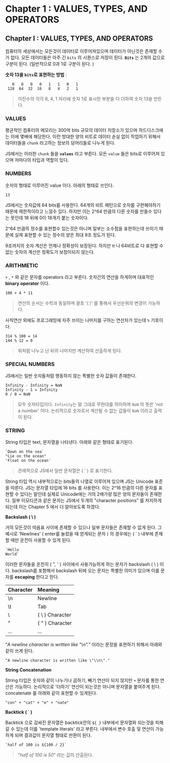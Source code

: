 # Chapter 1 : VALUES, TYPES, AND OPERATORS

## Chapter I : VALUES, TYPES, AND OPERATORS

컴퓨터의 세상에서는 모든것이 데이터로 이루어져있으며 데이터가 아닌것은 존재할 수가 없다. 모든 데이터들은 아주 긴 `bits` 의 시퀀스로 저장이 된다. **`Bits`** 는 2개의 값으로 구분이 된다. \(일반적으로 0과 1로 구분이 된다. \)

**숫자 13을 `bits`로 표현하는 방법** :

```text
   0   0   0   0   1   1   0   1
 128  64  32  16   8   4   2   1
```

> 이진수의 각각 8, 4, 1 자리에 숫자 1로 표시한 부분을 다 더하여 숫자 13을 만든다.

### VALUES

평균적인 컴퓨터의 메모리는 300억 bits 규모의 데이터 저장소가 있으며 하드디스크에는 이에 몇배에 해당한다. 이런 방대한 양의 비트로 데이터 손실 없이 작업하기 위해서 데이터들을 `chunk` 라고하는 정보의 덩어리들로 나누게 된다.

JS에서는 이러한 `chunk` 들을 **`values`** 라고 부른다. 모든 `value` 들은 bits로 이루어져 있으며 저마다의 타입과 역할이 있다.

### NUMBERS

숫자의 형태로 이루어진 value 이다. 아래의 형태로 쓰인다.

```text
13
```

JS에서는 숫자값에 64 bits를 사용한다. 64개의 비트 패턴으로 숫자를 구현해야하기 때문에 제한적이라고 느낄수 있다. 하지만 이는 2^64 만큼의 다른 숫자를 만들수 있다는 뜻인데 18 뒤에 0이 18개가 붙는 숫자이다.

2^64 만큼의 정수를 표현할수 있는것은 아니며 일부는 소수점을 표현하는데 쓰이기 때문에 실제 표현할 수 있는 정수의 양은 최대 9조 정도가 된다.

9조까지의 숫자 계산은 언제나 정확성이 보장된다. 하지만 π 나 64비트로 다 표현할 수 없는 숫자의 계산은 정확도가 보장이되지 않는다.

### ARITHMETIC

`+` , `*` 와 같은 문자를 operators 라고 부른다. 숫자간의 연산을 하게하며 대표적인 **binary operator** 이다.

```text
100 + 4 * 11
```

> 연산의 순서는 수학과 동일하며 괄호 '\( \)' 를 통해서 우선순위의 변경이 가능하다.

사칙연산 외에도 프로그래밍에 자주 쓰이는 나머지를 구하는 연산자가 있는데 `%` 기호이다.

```text
314 % 100 = 14
144 % 12 = 0
```

> 위처럼 나누고 난 뒤의 나머지만 계산하여 산출하게 된다.

### SPECIAL NUMBERS

JS에서는 일반 숫자들처럼 행동하지 않는 특별한 숫자 값들이 존재한다.

```text
Infinity - Infinity = NaN
Infinity - 1 = Infinity
0 / 0 = NaN
```

> 모두 숫자타입이다. `Infinity`는 말 그대로 무한대를 의미하며 `NaN` 의 뜻은 'not a number' 이다. 논리적으로 숫자로서 계산될 수 없는 값들이 `NaN` 이라고 출력이 된다.

### STRING

String 타입은 text, 문자열을 나타낸다. 아래와 같은 형태로 표기된다.

```text
`Down on the sea`
"Lie on the ocean"
'Float on the ocean'
```

> 관례적으로 JS에서 일반 문자열은 \( ' \) 로 표기한다.

String 타입 역시 내부적으로는 bits들의 나열로 이루어져 있으며 JS는 Unicode 표준을 따른다. JS는 문자열 타입에 16 bits 를 사용한다. 이는 2^16 만큼의 다른 문자를 표현할 수 있다는 말인데 실제로 Unicode에는 거의 2배가량 많은 양의 문자들이 존재한다. 일부 이모티콘과 같은 문자는 JS에서 두개의 "character positions" 를 차지하게 되는데 이는 Chapter 5 에서 더 알아보도록 하겠다.

**Backslash \( \ \)**

거의 모든것이 따옴표 사이에 존재할 수 있으나 일부 문자들은 존재할 수 없게 된다. 그 예시로 'Newlines' \( enter를 눌렀을 때 얻게되는 문자 \) 의 경우에는 \( \` \) 내부에 존재할 때만 온전이 사용할 수 있게 된다.

```text
`Hello
World`
```

이러한 문자들을 온전히 \( ", ' \) 사이에서 사용가능하게 하는 문자가 backslash \( \ \) 이다. backslash를 포함해서 backslash 뒤에 오는 문자는 특별한 의미가 있으며 이를 문자를 **escaping** 한다고 한다.

| Character | Meaning |
| :--- | :--- |
| \n | Newline |
| \t | Tab |
| \\ | \( \ \) Character |
| \" | \( " \) Character |
| ... | ... |

“_A newline character is written like "\n"._” 이라는 문장을 표현하기 위해서 아래와 같이 쓰게 된다.

```text
"A newline character is written like \"\\n\"."
```

**String Concatenation**

String 타입은 숫자와 같이 나누기나 곱하기, 빼기 연산이 되지 않지만 `+` 문자를 통한 연산은 가능하다. 논리적으로 '더하기' 연산이 되는것은 아니며 문자열을 붙여주게 된다. concatenate 를 아래와 같이 표현할 수 있게된다.

```text
"con" + "cat" + "e" + "nate"
```

**Backtick \( \` \)**

Backtick 으로 감싸진 문자열은 backtick안의 `${ }` 내부에서 문자열화 되는것을 피해갈 수 있는데 이를 'template literals' 라고 부른다. 내부에서 변수 호출 및 연산이 가능하게 되며 결과값이 문자열 형태로 반환이 된다.

```text
`half of 100 is ${100 / 2}`
```

> “_half of 100 is 50_” 라는 값이 산출된다.



